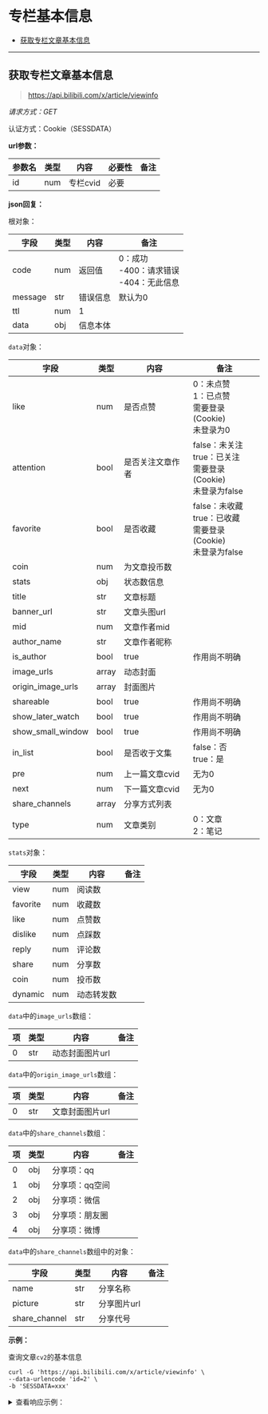 # 专栏基本信息

- [获取专栏文章基本信息](#获取专栏文章基本信息)

---

## 获取专栏文章基本信息

> https://api.bilibili.com/x/article/viewinfo

*请求方式：GET*

认证方式：Cookie（SESSDATA）

**url参数：**

| 参数名 | 类型 | 内容     | 必要性 | 备注 |
| ------ | ---- | -------- | ------ | ---- |
| id     | num  | 专栏cvid | 必要   |      |

**json回复：**

根对象：

| 字段    | 类型 | 内容     | 备注                                            |
| ------- | ---- | -------- | ----------------------------------------------- |
| code    | num  | 返回值   | 0：成功<br />-400：请求错误<br />-404：无此信息 |
| message | str  | 错误信息 | 默认为0                                         |
| ttl     | num  | 1        |                                                 |
| data    | obj  | 信息本体 |                                                 |

`data`对象：

| 字段              | 类型   | 内容             | 备注                                                         |
| ----------------- | ------ | ---------------- | ------------------------------------------------------------ |
| like              | num    | 是否点赞         | 0：未点赞<br />1：已点赞<br />需要登录(Cookie) <br />未登录为0 |
| attention         | bool   | 是否关注文章作者 | false：未关注<br />true：已关注<br />需要登录(Cookie) <br />未登录为false |
| favorite          | bool   | 是否收藏         | false：未收藏<br />true：已收藏<br />需要登录(Cookie) <br />未登录为false |
| coin              | num    | 为文章投币数     |                                                              |
| stats             | obj    | 状态数信息       |                                                              |
| title             | str    | 文章标题         |                                                              |
| banner_url        | str    | 文章头图url      |                                                              |
| mid               | num    | 文章作者mid      |                                                              |
| author_name       | str    | 文章作者昵称     |                                                              |
| is_author         | bool   | true             | 作用尚不明确                                                 |
| image_urls        | array | 动态封面         |                                                              |
| origin_image_urls | array | 封面图片         |                                                              |
| shareable         | bool   | true             | 作用尚不明确                                                 |
| show_later_watch  | bool   | true             | 作用尚不明确                                                 |
| show_small_window | bool   | true             | 作用尚不明确                                                 |
| in_list           | bool   | 是否收于文集     | false：否<br />true：是                                      |
| pre               | num    | 上一篇文章cvid   | 无为0                                                        |
| next              | num    | 下一篇文章cvid   | 无为0                                                        |
| share_channels    | array | 分享方式列表     |                                                               |
| type              | num    | 文章类别   | 0：文章<br />2：笔记                                                |


`stats`对象：

| 字段     | 类型 | 内容       | 备注 |
| -------- | ---- | ---------- | ---- |
| view     | num  | 阅读数     |      |
| favorite | num  | 收藏数     |      |
| like     | num  | 点赞数     |      |
| dislike  | num  | 点踩数     |      |
| reply    | num  | 评论数     |      |
| share    | num  | 分享数     |      |
| coin     | num  | 投币数     |      |
| dynamic  | num  | 动态转发数 |      |

`data`中的`image_urls`数组：

| 项   | 类型 | 内容            | 备注 |
| ---- | ---- | --------------- | ---- |
| 0    | str  | 动态封面图片url |      |

`data`中的`origin_image_urls`数组：

| 项   | 类型 | 内容            | 备注 |
| ---- | ---- | --------------- | ---- |
| 0    | str  | 文章封面图片url |      |

`data`中的`share_channels`数组：

| 项   | 类型 | 内容           | 备注 |
| ---- | ---- | -------------- | ---- |
| 0    | obj  | 分享项：qq     |      |
| 1    | obj  | 分享项：qq空间 |      |
| 2    | obj  | 分享项：微信   |      |
| 3    | obj  | 分享项：朋友圈 |      |
| 4    | obj  | 分享项：微博   |      |

`data`中的`share_channels`数组中的对象：

| 字段          | 类型 | 内容        | 备注 |
| ------------- | ---- | ----------- | ---- |
| name          | str  | 分享名称    |      |
| picture       | str  | 分享图片url |      |
| share_channel | str  | 分享代号    |      |

**示例：**

查询文章`cv2`的基本信息

```shell
curl -G 'https://api.bilibili.com/x/article/viewinfo' \
--data-urlencode 'id=2' \
-b 'SESSDATA=xxx'
```

<details>
<summary>查看响应示例：</summary>

```json
{
    "code": 0,
    "message": "0",
    "ttl": 1,
    "data": {
        "like": 0,
        "attention": false,
        "favorite": false,
        "coin": 0,
        "stats": {
            "view": 1072619,
            "favorite": 5481,
            "like": 16465,
            "dislike": 0,
            "reply": 1865,
            "share": 351,
            "coin": 3436,
            "dynamic": 37
        },
        "title": "专栏行为准则  ",
        "banner_url": "https://i0.hdslb.com/bfs/article/131b1d41b857d5308f5bff36591d117bddc48d96.jpg@90p.webp",
        "mid": 144900660,
        "author_name": "专栏小天使",
        "is_author": true,
        "image_urls": [
            "https://i0.hdslb.com/bfs/article/0a72422ce8e77d8512f010d93b1b7f9bc4e64e52.jpg"
        ],
        "origin_image_urls": [
            "https://i0.hdslb.com/bfs/article/131b1d41b857d5308f5bff36591d117bddc48d96.jpg"
        ],
        "shareable": true,
        "show_later_watch": true,
        "show_small_window": true,
        "in_list": false,
        "pre": 115914,
        "next": 38575,
        "share_channels": [
            {
                "name": "QQ",
                "picture": "https://i0.hdslb.com/bfs/album/114ccfb3a999df9c4d11f274c8c61a804c8f8803.png",
                "share_channel": "QQ"
            },
            {
                "name": "QQ空间",
                "picture": "https://i0.hdslb.com/bfs/album/30e9608bbce725bca45b5910866f60ab4d5e18b3.png",
                "share_channel": "QZONE"
            },
            {
                "name": "微信",
                "picture": "https://i0.hdslb.com/bfs/album/658af3c22431cd78bb7c50be3394f7c032eba12c.png",
                "share_channel": "WEIXIN"
            },
            {
                "name": "朋友圈",
                "picture": "https://i0.hdslb.com/bfs/album/c1ebcec8c5302f29f792d15f04e0d6dcef53ec27.png",
                "share_channel": "WEIXIN_MONMENT"
            },
            {
                "name": "微博",
                "picture": "https://i0.hdslb.com/bfs/album/3707fc23f7d3e24022712320284b0de9aa78c87d.png",
                "share_channel": "SINA"
            }
        ],
        "type": 0,
        "video_url": "",
        "location": "",
        "disable_share": false
    }
}
```

</details>
